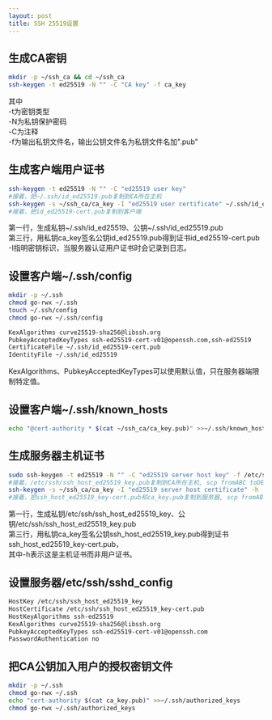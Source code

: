 ```yaml
---
layout: post
title: SSH 25519设置
---
```


## 生成CA密钥
```bash
mkdir -p ~/ssh_ca && cd ~/ssh_ca
ssh-keygen -t ed25519 -N "" -C "CA key" -f ca_key
```
其中  
  -t为密钥类型  
  -N为私钥保护密码  
  -C为注释  
  -f为输出私钥文件名，输出公钥文件名为私钥文件名加".pub"  


## 生成客户端用户证书
```bash
ssh-keygen -t ed25519 -N "" -C "ed25519 user key"
#接着，把~/.ssh/id_ed25519.pub复制到CA所在主机
ssh-keygen -s ~/ssh_ca/ca_key -I "ed25519 user certificate" ~/.ssh/id_ed25519.pub
#接着，把id_ed25519-cert.pub复制到客户端
```
第一行，生成私钥~/.ssh/id_ed25519、公钥~/.ssh/id_ed25519.pub  
第三行，用私钥ca_key签名公钥id_ed25519.pub得到证书id_ed25519-cert.pub  
-I指明密钥标识，当服务器认证用户证书时会记录到日志。  



## 设置客户端~/.ssh/config
```bash
mkdir -p ~/.ssh
chmod go-rwx ~/.ssh
touch ~/.ssh/config
chmod go-rwx ~/.ssh/config
```

```bash
KexAlgorithms curve25519-sha256@libssh.org
PubkeyAcceptedKeyTypes ssh-ed25519-cert-v01@openssh.com,ssh-ed25519
CertificateFile ~/.ssh/id_ed25519-cert.pub
IdentityFile ~/.ssh/id_ed25519
```
KexAlgorithms、PubkeyAcceptedKeyTypes可以使用默认值，只在服务器端限制特定值。


## 设置客户端~/.ssh/known_hosts
```bash
echo "@cert-authority * $(cat ~/ssh_ca/ca_key.pub)" >>~/.ssh/known_hosts
```


## 生成服务器主机证书
```bash
sudo ssh-keygen -t ed25519 -N "" -C "ed25519 server host key" -f /etc/ssh/ssh_host_ed25519_key
#接着，/etc/ssh/ssh_host_ed25519_key.pub复制到CA所在主机, scp fromABC toDEF
ssh-keygen -s ~/ssh_ca/ca_key -I "ed25519 server host certificate" -h ./ssh_host_ed25519_key.pub
#接着，把ssh_host_ed25519_key-cert.pub和ca_key.pub复制到服务器, scp fromABC toDEF
```
第一行，生成私钥/etc/ssh/ssh_host_ed25519_key、公钥/etc/ssh/ssh_host_ed25519_key.pub  
第三行，用私钥ca_key签名公钥ssh_host_ed25519_key.pub得到证书ssh_host_ed25519_key-cert.pub，  
其中-h表示这是主机证书而非用户证书。  


## 设置服务器/etc/ssh/sshd_config
```bash
HostKey /etc/ssh/ssh_host_ed25519_key
HostCertificate /etc/ssh/ssh_host_ed25519_key-cert.pub
HostKeyAlgorithms ssh-ed25519
KexAlgorithms curve25519-sha256@libssh.org
PubkeyAcceptedKeyTypes ssh-ed25519-cert-v01@openssh.com
PasswordAuthentication no
```

## 把CA公钥加入用户的授权密钥文件
```bash
mkdir -p ~/.ssh
chmod go-rwx ~/.ssh
echo "cert-authority $(cat ca_key.pub)" >>~/.ssh/authorized_keys
chmod go-rwx ~/.ssh/authorized_keys
```
